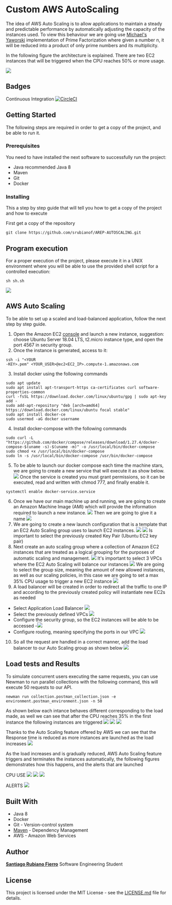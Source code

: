 # Custom AWS AutoScaling 
The idea of AWS Auto Scaling is to allow applications to maintain a steady and predictable performance by automatically adjusting the capacity of the instances used.
To view this behaviour we are going use [Michael's Yaworski](https://github.com/mikeyaworski/PrimeFactorization) implementation of Prime Factorization where given a number n, it will be reduced into a product of only prime numbers and its multiplicity.

In the following figure the architecture is explained. There are two EC2 instances that will be triggered when the CPU reaches 50% or more usage. 

![](https://cdn.discordapp.com/attachments/748398289514397717/772687902672289792/Blank_diagram-5.png)


## Badges
Continuous Integration  [![CircleCI](https://circleci.com/gh/circleci/circleci-docs.svg?style=svg)](https://circleci.com/gh/srubianof/PrimeNumbers)

## Getting Started
The following steps are required in order to get a copy of the project, and be able to run it.
### Prerequisites
You need to have installed the next software to successfully run the project:

* Java recommended Java 8
* Maven
* Git
* Docker
### Installing
This a step by step guide that will tell you how to get a copy of the project and how to execute
        
First get a copy of the repository
```
git clone https://github.com/srubianof/AREP-AUTOSCALING.git
```

## Program execution
For a proper execution of the project, please execute it in a UNIX environment where you will be able to use the provided shell script for a controlled execution:

```
sh sh.sh
```

![](https://cdn.discordapp.com/attachments/748398289514397717/762455756791349278/carbon-2.png)

## AWS Auto Scaling 

To be able to set up a scaled and load-balanced application, follow the next step by step guide. 

1. Open the Amazon EC2  [console](https://console.aws.amazon.com/ec2/) and launch a new instance, suggestion: choose Ubuntu Server 18.04 LTS, t2.micro instance type, and open the port 4567 in security group. 
2. Once the instance is generated, access to it:
```
ssh -i "<YOUR
-KEY>.pem" <YOUR_USER>@ec2<EC2_IP>.compute-1.amazonaws.com
```
3. Install docker using the following commands 
```
sudo apt update
sudo apt install apt-transport-https ca-certificates curl software-properties-common
curl -fsSL https://download.docker.com/linux/ubuntu/gpg | sudo apt-key add -
sudo add-apt-repository "deb [arch=amd64] https://download.docker.com/linux/ubuntu focal stable"
sudo apt install docker-ce
sudo usermod -aG docker username
```
4. Install docker-compose with the following commands
```
sudo curl -L "https://github.com/docker/compose/releases/download/1.27.4/docker-compose-$(uname -s)-$(uname -m)" -o /usr/local/bin/docker-compose
sudo chmod +x /usr/local/bin/docker-compose
sudo ln -s /usr/local/bin/docker-compose /usr/bin/docker-compose
```
5. To be able to launch our docker compose each time the machine stars, we are going to create a new service that will execute it as show below. 
![](https://cdn.discordapp.com/attachments/748398289514397717/772710385139580958/carbon-15.png)
Once the service is created you must grant permissions, so it can be executed, read and written with chmod 777, and finally enable it.
```
systemctl enable docker-service.service
```
6. Once we have our main machine up and running, we are going to create an Amazon Machine Image (AMI) which will provide the information required to launch a new instance.
![](https://cdn.discordapp.com/attachments/748398289514397717/772711784313782304/Screen_Shot_2020-10-31_at_6.20.14_PM.png)
Then we are going to give it a name
![](https://cdn.discordapp.com/attachments/748398289514397717/772711793323278366/Screen_Shot_2020-10-31_at_6.20.39_PM.png)
7. We are going to create a new launch configuration that is a template that an EC2 Auto Scaling group uses to launch EC2 instances. 
![](https://cdn.discordapp.com/attachments/748398289514397717/772711809970339840/Screen_Shot_2020-10-31_at_6.22.17_PM.png)
![](https://cdn.discordapp.com/attachments/748398289514397717/772711831730913320/Screen_Shot_2020-10-31_at_6.23.43_PM.png)
Is important to select the previously created Key Pair (Ubuntu EC2 key pair)
8. Next create an auto scaling group where a collection of Amazon EC2 instances that are treated as a logical grouping for the purposes of automatic scaling and management. 
![](https://cdn.discordapp.com/attachments/748398289514397717/772713585091674112/Screen_Shot_2020-10-31_at_6.26.20_PM.png)
It's important to select 3 VPCs where the EC2 Auto Scaling will balance our instances
![](https://media.discordapp.net/attachments/748398289514397717/772713766579339274/Screen_Shot_2020-10-31_at_6.29.28_PM.png?width=1344&height=1468)
We are going to select the group size, meaning the amount of new allowed instances, as well as our scaling policies, in this case we are going to set a max 35% CPU usage to trigger a new EC2 instance
![](https://media.discordapp.net/attachments/748398289514397717/772713765275172864/Screen_Shot_2020-10-31_at_6.27.40_PM.png?width=1344&height=1468)
9. A load balancer will be created in order to redirect all the traffic to one IP and according to the previously created policy will instantiate new EC2s as needed

- Select Application Load Balancer 
![](https://cdn.discordapp.com/attachments/748398289514397717/772715065462882304/Screen_Shot_2020-10-31_at_7.11.44_PM.png)
- Select the previously defined VPCs
![](https://media.discordapp.net/attachments/748398289514397717/772715061722087484/Screen_Shot_2020-10-31_at_7.12.19_PM.png?width=1344&height=1468)
- Configure the security group, so the EC2 instances will be able to be accessed
-![](https://media.discordapp.net/attachments/748398289514397717/772715057398153226/Screen_Shot_2020-10-31_at_7.13.24_PM.png?width=1344&height=1468)
- Configure routing, meaning specifying the ports in our VPC 
![](https://media.discordapp.net/attachments/748398289514397717/772715720446050332/Screen_Shot_2020-10-31_at_7.14.10_PM.png?width=1344&height=1468)
10. So all the request are handled in a correct manner, add the load balancer to our Auto Scaling group as shown below 
![](https://cdn.discordapp.com/attachments/748398289514397717/772724641399701514/Screen_Shot_2020-10-31_at_7.16.19_PM.png)

## Load tests and Results
To simulate concurrent users executing the same requests, you can use Newman to run parallel collections with the following command, this will execute 50 requests to our API.
```
newman run collection.postman_collection.json -e environment.postman_environment.json -n 50
```

As shown below each intance behaves different corresponding to the load made, as well we can see that after the CPU reaches 35% in the first instance the following instances are triggered
![](https://cdn.discordapp.com/attachments/748398289514397717/772711827951058944/Screen_Shot_2020-11-01_at_1.32.06_AM.png)
![](https://cdn.discordapp.com/attachments/748398289514397717/772711829331378186/Screen_Shot_2020-11-01_at_1.32.10_AM.png)
![](https://cdn.discordapp.com/attachments/748398289514397717/772711830677094400/Screen_Shot_2020-11-01_at_1.32.14_AM.png)

Thanks to the Auto Scaling feature offered by AWS we can see that the Response time is reduced as more instances are launched as the load increases
![](https://cdn.discordapp.com/attachments/748398289514397717/772711833995182080/Screen_Shot_2020-11-01_at_1.20.15_AM.png)


As the load increases and is gradually reduced, AWS Auto Scaling feature triggers and terminates the instances automatically, the following figures demonstrates how this happens, and the alerts that are launched

CPU USE
![](https://cdn.discordapp.com/attachments/748398289514397717/772711827951058944/Screen_Shot_2020-11-01_at_1.32.06_AM.png)
![](https://cdn.discordapp.com/attachments/748398289514397717/772711829331378186/Screen_Shot_2020-11-01_at_1.32.10_AM.png)
![](https://cdn.discordapp.com/attachments/748398289514397717/772711830677094400/Screen_Shot_2020-11-01_at_1.32.14_AM.png)

ALERTS
![](https://cdn.discordapp.com/attachments/748398289514397717/772727668260208640/Screen_Shot_2020-11-01_at_5.40.48_PM.png)

## Built With
* Java 8
* Docker
* Git - Version-control system
* [Maven](https://maven.apache.org) - Dependency Management
* AWS - Amazon Web Services

## Author

[**Santiago Rubiano Fierro**](https://github.com/srubianof) Software Engineering Student

## License

 This project is licensed under the MIT License - see the [LICENSE.md](https://github.com/srubianof/AREP-LAB-1/blob/master/LICENSE) file for details.
